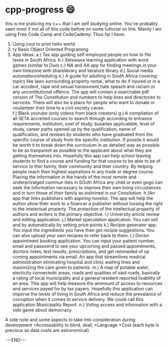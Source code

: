 # cpp-progress :smile:
this is me praticing my c++ that I am self studying online.
You've probably seen most if not all of this code before on some tuttorial on line. Mainly I am using Free Code Camp and CodeCademy. 
Thus far I have:
1. Using cout to print hello world
2. ry Basic Object Oriented Programing 
3. App Ideas:
 a.) Tax app guiding self-employed people on how to file taxes in South Africa.
 b.) Setswana learning application with word games (similar to Duo)
 c.) NA  and AA app for finding meetings in your own timezone with sharelibrary and lierature library
 d.) Social media automation/sheduling
 e.) A guide for adulting in South Africa covering topics like laws surrounding property rental, what to do if injured or in a car accident, rape and sexual                     harassment,hate speach and racism or any uncontitutional offence. The app will contain a searchable pdf version of The Constitution and numbers to help lines and directories to services. There will also be a place for people who want to donate or voulanteer their time to a civil society cause.  
 f.) Black youtube (only videos from black creators) 
 g.) A compilation of all SETA accreited courses to search through according to entrance requirements, institution, cost of study, busaries applicabble, level of study, career paths opened up by the qualification, name of qualification, and reviews by students who have graduated from the specific course of study from the specific institution. If possile it would be worth it to break down the curriculum in as detailed way as possible to be as tranparent as possible to the applicant about what they are getting themselves into. Hopefully this app can help school leaving students to find a course and funding for that course to be able to be of service to ther family, their community and thier country. By helping people reach their highest aspirations in any trade or degree course. Placing the information in the hands of the most remote and underprivalged commun ities in SOuth Africa any child or even gogo can seek the information necessary to improve their own living circustances and in turn those of their family as inshrined in our Consitution. 
 h.)An app that links publishers with aspiring novelist. The app will help the author show their work to a financer a publisher without loosing the right to the intelectual property. The protection of the intellectual property of authors and writers is the primary objective.
 i.) University article review and editing application. 
 j.) Market speculation application. You can sell and by automatically by setting price points
 k.) Recipie generator app. You input the ingredients you have then get recipie suggestions. You can also upload your own recipies to refer back to them.
 l.) Doctor appointment booking application. You can input your patient number, email and passowrd to see your upcoming and passed appointments, doctors notes, test results, prescriptions, and get remineded of up coming appointments via email. An app that streamlines medical administration eliminating hospital and clinic waiting lines and maximizing the care given to patients.
 m.) A map of potable water, electicity connectedc areas, roads and qualities of  said roads, basically a rating of local municipality and a general resident reported livability of an area. This app will help measure the ammount of access to resources and services payed for by tax payers. Hopefully this application can imporve the levels of living in South Africa and reduce the prevalance of corruption when it comes to service delivery. We could call this application Municipality Report. 
 n.) Voting access and information with a side game about democracy. 
 
 A side note and some aspects to take into consideration during development
 +Accessability to blind, deaf, 
 +Language 
 +Cost (each byte is precious as data costs are astronomical)
 
   ---END---
